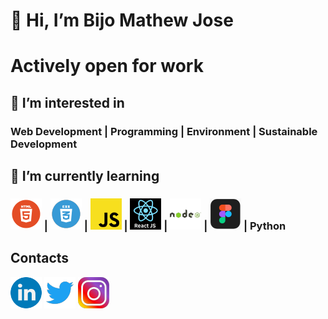 # 👋 Hi, I’m Bijo Mathew Jose
# Actively open for work
## 👀 I’m interested in 
### Web Development | Programming | Environment | Sustainable Development
## 🌱 I’m currently learning 
### ![](./html.png) | ![](./css.png) | ![](./js.png) | ![](./reactjs.png) | ![](./nodejs.png) | ![](./figma.png) | Python
## Contacts
[![](./linkedin.png)](https://www.linkedin.com/in/bijomathewjose/)       [![](./twitter.png)](https://twitter.com/bijomathewjose)   [![](./insta.png)](https://www.instagram.com/bijomathewjose/)     
<!---
bijomathewjose/bijomathewjose is a ✨ special ✨ repository because its `README.md` (this file) appears on your GitHub profile.
You can click the Preview link to take a look at your changes.
--->
